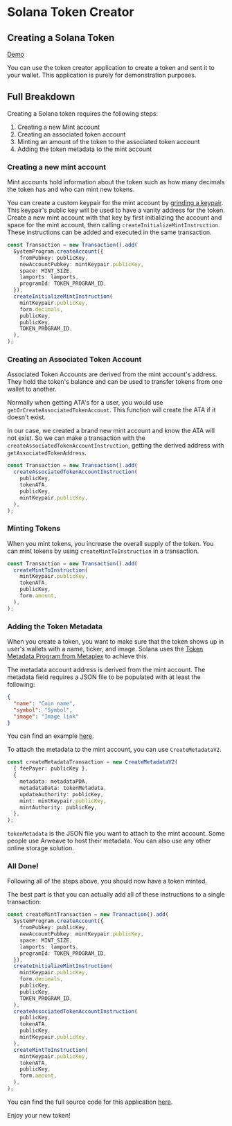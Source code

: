# Solana Token Creator

## Creating a Solana Token

[Demo](https://token-creator-lac.vercel.app/)

You can use the token creator application to create a token and sent it to your
wallet. This application is purely for demonstration purposes.

## Full Breakdown

Creating a Solana token requires the following steps:

1. Creating a new Mint account
2. Creating an associated token account
3. Minting an amount of the token to the associated token account
4. Adding the token metadata to the mint account

### Creating a new mint account

Mint accounts hold information about the token such as how many decimals the
token has and who can mint new tokens.

You can create a custom keypair for the mint account by
[grinding a keypair](https://solanacookbook.com/references/keypairs-and-wallets.html#how-to-generate-a-vanity-address).
This keypair's public key will be used to have a vanity address for the token.
Create a new mint account with that key by first initializing the account and
space for the mint account, then calling `createInitializeMintInstruction`.
These instructions can be added and executed in the same transaction.

```typescript
const Transaction = new Transaction().add(
  SystemProgram.createAccount({
    fromPubkey: publicKey,
    newAccountPubkey: mintKeypair.publicKey,
    space: MINT_SIZE,
    lamports: lamports,
    programId: TOKEN_PROGRAM_ID,
  }),
  createInitializeMintInstruction(
    mintKeypair.publicKey,
    form.decimals,
    publicKey,
    publicKey,
    TOKEN_PROGRAM_ID,
  ),
);
```

### Creating an Associated Token Account

Associated Token Accounts are derived from the mint account's address. They hold
the token's balance and can be used to transfer tokens from one wallet to
another.

Normally when getting ATA's for a user, you would use
`getOrCreateAssociatedTokenAccount`. This function will create the ATA if it
doesn't exist.

In our case, we created a brand new mint account and know the ATA will not
exist. So we can make a transaction with the
`createAssociatedTokenAccountInstruction`, getting the derived address with
`getAssociatedTokenAddress`.

```typescript
const Transaction = new Transaction().add(
  createAssociatedTokenAccountInstruction(
    publicKey,
    tokenATA,
    publicKey,
    mintKeypair.publicKey,
  ),
);
```

### Minting Tokens

When you mint tokens, you increase the overall supply of the token. You can mint
tokens by using `createMintToInstruction` in a transaction.

```typescript
const Transaction = new Transaction().add(
  createMintToInstruction(
    mintKeypair.publicKey,
    tokenATA,
    publicKey,
    form.amount,
  ),
);
```

### Adding the Token Metadata

When you create a token, you want to make sure that the token shows up in user's
wallets with a name, ticker, and image. Solana uses the
[Token Metadata Program from Metaplex](https://docs.metaplex.com/token-metadata/specification#token-standards)
to achieve this.

The metadata account address is derived from the mint account. The metadata
field requires a JSON file to be populated with at least the following:

```json
{
  "name": "Coin name",
  "symbol": "Symbol",
  "image": "Image link"
}
```

You can find an example
[here](https://token-creator-lac.vercel.app/token_metadata.json).

To attach the metadata to the mint account, you can use `CreateMetadataV2`.

```typescript
const createMetadataTransaction = new CreateMetadataV2(
  { feePayer: publicKey },
  {
    metadata: metadataPDA,
    metadataData: tokenMetadata,
    updateAuthority: publicKey,
    mint: mintKeypair.publicKey,
    mintAuthority: publicKey,
  },
);
```

`tokenMetadata` is the JSON file you want to attach to the mint account. Some
people use Arweave to host their metadata. You can also use any other online
storage solution.

### All Done!

Following all of the steps above, you should now have a token minted.

The best part is that you can actually add all of these instructions to a single
transaction:

```typescript
const createMintTransaction = new Transaction().add(
  SystemProgram.createAccount({
    fromPubkey: publicKey,
    newAccountPubkey: mintKeypair.publicKey,
    space: MINT_SIZE,
    lamports: lamports,
    programId: TOKEN_PROGRAM_ID,
  }),
  createInitializeMintInstruction(
    mintKeypair.publicKey,
    form.decimals,
    publicKey,
    publicKey,
    TOKEN_PROGRAM_ID,
  ),
  createAssociatedTokenAccountInstruction(
    publicKey,
    tokenATA,
    publicKey,
    mintKeypair.publicKey,
  ),
  createMintToInstruction(
    mintKeypair.publicKey,
    tokenATA,
    publicKey,
    form.amount,
  ),
);
```

You can find the full source code for this application
[here](https://github.com/jacobcreech/Token-Creator/blob/master/src/components/CreateToken.tsx).

Enjoy your new token!
